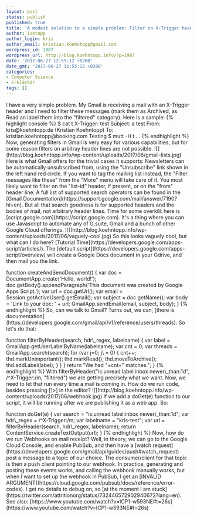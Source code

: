 ```yaml
---
layout: post
status: publish
published: true
title: 'A modest solution to a simple problem: Filter on X-Trigger headers in Gmail'
author: isotopp
author_login: kris
author_email: kristian.koehntopp@gmail.com
wordpress_id: 1987
wordpress_url: http://blog.koehntopp.info/?p=1987
date: '2017-06-27 12:55:12 +0200'
date_gmt: '2017-06-27 11:55:12 +0200'
categories:
- Computer Science
- Erklärbär
tags: []
---
```

<p>I have a very simple problem. My Gmail is receiving a mail with an X-Trigger header and I need to filter these messages (mark them as Archived, as Read an label them into the "filtered" category). Here is a sample: {% highlight console %} $ cat t X-Trigger: test Subject: a test From: kris@koehntopp.de (Kristian Koehntopp) To: kristian.koehntopp@booking.com Testing $ mutt -H t ... {% endhighlight %} Now, generating filters in Gmail is very easy for various capabilities, but for some reason filters on arbitray header lines are not possible. <!--more--> ![](http://blog.koehntopp.info/wp-content/uploads/2017/06/gmail-lists.jpg) Here is what Gmail offers for the trivial cases it supports: Newsletters can be automatically unsubscribed from, using the "Unsubscribe" link shown in the left hand red circle. If you want to tag the mailing list instead, the "Filter messages like these" from the "More" menu will take care of it. You most likely want to filter on the "list-id" header, if present, or on the "from" header line. A full list of supported search operators can be found in the [Gmail Documentation](https://support.google.com/mail/answer/7190?hl=en). But all that search goodness is for supported headers and the bodies of mail, not arbitrary header lines. Time for some overkill: here is [script.google.com](https://script.google.com). It's a thing where you can use Javascript to automate any of G.suite, Gmail and a bunch of other Google Cloud offerings. ![](http://blog.koehntopp.info/wp-content/uploads/2017/06/vaguely-cool.jpg) So this looks vaguely cool, but what can I do here? [Tutorial Time](https://developers.google.com/apps-script/articles/). The [default script](https://developers.google.com/apps-script/overview) will create a Google Docs document in your Gdrive, and then mail you the link.</p>
<p>    function createAndSendDocument() { var doc = DocumentApp.create('Hello, world!'); doc.getBody().appendParagraph('This document was created by Google Apps Script.'); var url = doc.getUrl(); var email = Session.getActiveUser().getEmail(); var subject = doc.getName(); var body = 'Link to your doc: ' + url; GmailApp.sendEmail(email, subject, body); } {% endhighlight %} So, can we talk to Gmail? Turns out, we can, [there is documentation](https://developers.google.com/gmail/api/v1/reference/users/threads). So let's do that: </p>
<p>        function filterByHeader(search, hdr\_regex, labelname) { var label = GmailApp.getUserLabelByName(labelname); var cnt = 0; var threads = GmailApp.search(search); for (var j=0; j\
<threads.length; j++) { thd = threads[j]; msgs = thd.getMessages(); for (var i=0; i\< msgs.length; i++) { var m = msgs[i]; var raw = m.getRawContent(); var headers = raw.substring(0, raw.indexOf("\r\n\r\n")); if (headers.search(hdr\_regex) \>= 0) { cnt++; thd.markUnimportant(); thd.markRead(); thd.moveToArchive(); thd.addLabel(label); } } } return "We had "+cnt+" matches."; } {% endhighlight %} With filterByHeader("is:unread label:inbox newer\_than:1d", /^X-Trigger:/m, "filtered") we are getting precisely what we want. Now, we need to let that run every time a mail is coming in. How do we run code, besides pressing [\>] in the editor? ![](http://blog.koehntopp.info/wp-content/uploads/2017/06/webhook.jpg) If we add a doGet(e) function to our script, it will be running after we are publishing it as a web app. So: </p>
<p>            function doGet(e) { var search = "is:unread label:inbox newer\_than:1d"; var hdr\_regex = /^X-Trigger:/m; var labelname = "kris-test"; var url = filterByHeader(search, hdr\_regex, labelname); return ContentService.createTextOutput(url); } {% endhighlight %} Now, how do we run Webhooks on mail receipt? Well, in theory, we can go to the Google Cloud Console, and enable PubSub, and then have a [watch request](https://developers.google.com/gmail/api/guides/push#watch_request) post a message to a topic of our choice. The consumer/client for that topic is then a push client pointing to our webhook. In practice, generating and posting these events works, and calling the webhook manually works, but when I want to set up the webhook in PubSub, I get an [INVALID ARGUMENT](https://cloud.google.com/pubsub/docs/reference/error-codes). I get no details to debug on, so [at the moment I am stuck](https://twitter.com/attritionorg/status/732446572902940672?lang=en). See also: [https://www.youtube.com/watch?v=ICP1-w593NE#t=26s](https://www.youtube.com/watch?v=ICP1-w593NE#t=26s)</p>
